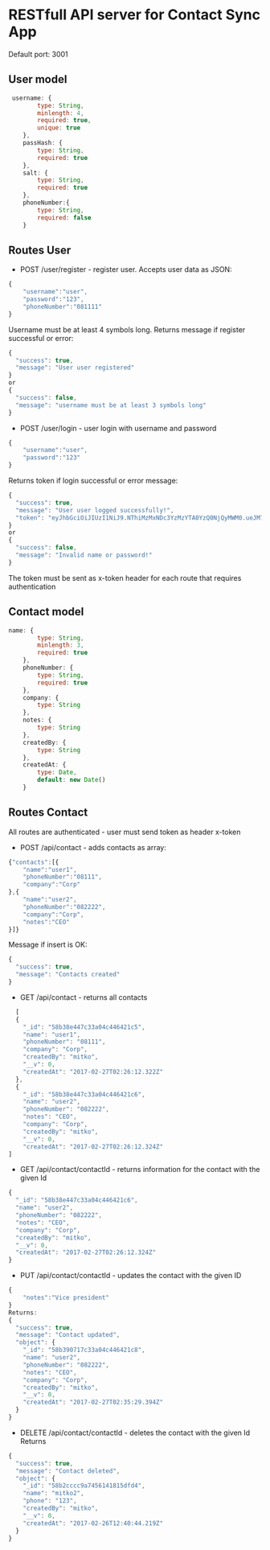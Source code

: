 RESTfull API server for Contact Sync App
===================
Default port: 3001

User model
--------
```javascript
 username: {
        type: String,
        minlength: 4,
        required: true,
        unique: true
    },
    passHash: {
        type: String,
        required: true
    },
    salt: {
        type: String,
        required: true
    },
    phoneNumber:{
        type: String,
        required: false
    }
```

Routes User
------

 - POST /user/register - register user. Accepts user data as JSON:
```javascript
{
	"username":"user",
	"password":"123",
	"phoneNumber":"081111"
}
```
Username must be at least 4 symbols long. Returns message if register successful or error:
```javascript
{
  "success": true,
  "message": "User user registered"
}
or
{
  "success": false,
  "message": "username must be at least 3 symbols long"
}
```
 - POST /user/login - user login with username and password
```javascript
{
	"username":"user",
	"password":"123"
}
```
Returns token if login successful or error message:
```javascript
{
  "success": true,
  "message": "User user logged successfully!",
  "token": "eyJhbGciOiJIUzI1NiJ9.NThiMzMxNDc3YzMzYTA0YzQ0NjQyMWM0.ueJM7-qohXPPczXg_J5qDKb-gLZSZXXMR8zYf4vFN-g"
}
or
{
  "success": false,
  "message": "Invalid name or password!"
}
```
The token must be sent as x-token header for each route that requires authentication

Contact model
--------
```javascript
name: {
        type: String,
        minlength: 3,
        required: true
    },
    phoneNumber: {
        type: String,
        required: true
    },
    company: {
        type: String
    },
    notes: {
        type: String
    },
    createdBy: {
        type: String
    },
    createdAt: {
        type: Date,
        default: new Date()
    }
```

Routes Contact
-------
All routes are authenticated - user must send token as header x-token

 - POST /api/contact - adds contacts as array:
```javascript
{"contacts":[{
	"name":"user1",
	"phoneNumber":"08111",
	"company":"Corp"
},{
	"name":"user2",
	"phoneNumber":"082222",
	"company":"Corp",
	"notes":"CEO"
}]}
```
Message if insert is OK:
```javascript
{
  "success": true,
  "message": "Contacts created"
}
```
 - GET /api/contact - returns all contacts
```javascript
  [
  {
    "_id": "58b38e447c33a04c446421c5",
    "name": "user1",
    "phoneNumber": "08111",
    "company": "Corp",
    "createdBy": "mitko",
    "__v": 0,
    "createdAt": "2017-02-27T02:26:12.322Z"
  },
  {
    "_id": "58b38e447c33a04c446421c6",
    "name": "user2",
    "phoneNumber": "082222",
    "notes": "CEO",
    "company": "Corp",
    "createdBy": "mitko",
    "__v": 0,
    "createdAt": "2017-02-27T02:26:12.324Z"
]
```
 - GET /api/contact/contactId - returns information for the contact with the given Id
```javascript
{
  "_id": "58b38e447c33a04c446421c6",
  "name": "user2",
  "phoneNumber": "082222",
  "notes": "CEO",
  "company": "Corp",
  "createdBy": "mitko",
  "__v": 0,
  "createdAt": "2017-02-27T02:26:12.324Z"
}
```
 - PUT /api/contact/contactId - updates the contact with the given ID
```javascript
{
	"notes":"Vice president"
}
Returns:
{
  "success": true,
  "message": "Contact updated",
  "object": {
    "_id": "58b390717c33a04c446421c8",
    "name": "user2",
    "phoneNumber": "082222",
    "notes": "CEO",
    "company": "Corp",
    "createdBy": "mitko",
    "__v": 0,
    "createdAt": "2017-02-27T02:35:29.394Z"
  }
}
```
 - DELETE /api/contact/contactId - deletes the contact with the given Id
Returns
```javascript
{
  "success": true,
  "message": "Contact deleted",
  "object": {
    "_id": "58b2cccc9a7456141815dfd4",
    "name": "mitko2",
    "phone": "123",
    "createdBy": "mitko",
    "__v": 0,
    "createdAt": "2017-02-26T12:40:44.219Z"
  }
}
```
